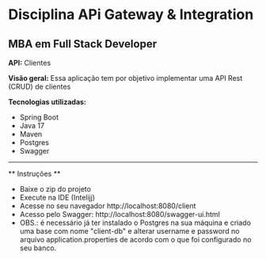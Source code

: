 # Disciplina APi Gateway & Integration
## MBA em Full Stack Developer

**API:** Clientes

**Visão geral:** Essa aplicação tem por objetivo implementar uma API Rest (CRUD) de clientes


**Tecnologias utilizadas:**
- Spring Boot
- Java 17
- Maven
- Postgres
- Swagger

***

** Instruções **

* Baixe o zip do projeto
* Execute na IDE (Intelijj)
* Acesse no seu navegador http://localhost:8080/client
* Acesso pelo Swagger: http://localhost:8080/swagger-ui.html 
* OBS.: é necessário já ter instalado o Postgres na sua máquina
e criado uma base com nome "client-db" e alterar username e 
password no arquivo application.properties de acordo com o que foi configurado no seu banco.


